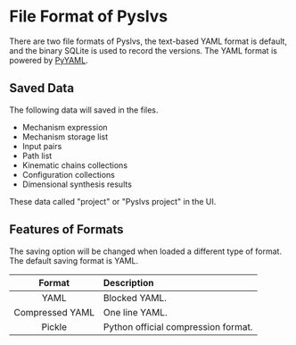 # File Format of Pyslvs

There are two file formats of Pyslvs, the text-based YAML format is default,
and the binary SQLite is used to record the versions.
The YAML format is powered by [PyYAML](https://pyyaml.org).

## Saved Data

The following data will saved in the files.

+ Mechanism expression
+ Mechanism storage list
+ Input pairs
+ Path list
+ Kinematic chains collections
+ Configuration collections
+ Dimensional synthesis results

These data called "project" or "Pyslvs project" in the UI.

## Features of Formats

The saving option will be changed when loaded a different type of format.
The default saving format is YAML.

| Format | Description |
|:------:|:------------|
| YAML | Blocked YAML. |
| Compressed YAML | One line YAML. |
| Pickle | Python official compression format. |
